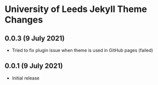# University of Leeds Jekyll Theme Changes

## 0.0.3 (9 July 2021)

* Tried to fix plugin issue when theme is used in GitHub pages (failed)

## 0.0.1 (9 July 2021)

* Initial release